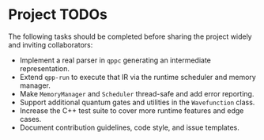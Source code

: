 # Project TODOs

The following tasks should be completed before sharing the project widely and inviting collaborators:

- Implement a real parser in `qppc` generating an intermediate representation.
- Extend `qpp-run` to execute that IR via the runtime scheduler and memory manager.
- Make `MemoryManager` and `Scheduler` thread-safe and add error reporting.
- Support additional quantum gates and utilities in the `Wavefunction` class.
- Increase the C++ test suite to cover more runtime features and edge cases.
- Document contribution guidelines, code style, and issue templates.

